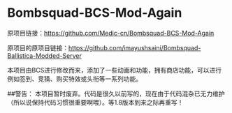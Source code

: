 # Bombsquad-BCS-Mod-Again
原项目链接：https://github.com/Medic-cn/Bombsquad-BCS-Mod-Again

原项目的原项目链接：https://github.com/imayushsaini/Bombsquad-Ballistica-Modded-Server

本项目由BCS进行修改而来，添加了一些动画和功能，拥有商店功能，可以进行例如签到、竞猜、购买特效或头衔等一系列功能。

##警告：
本项目暂时废弃。代码是很久以前写的，现在由于代码混杂已无力维护（所以说保持代码习惯很重要啊喂）。等1.8版本到来之际再重写！
